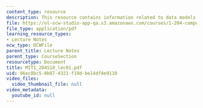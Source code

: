 ```yaml
---
content_type: resource
description: This resource contains information related to data models.
file: https://ol-ocw-studio-app-qa.s3.amazonaws.com/courses/1-204-computer-algorithms-in-systems-engineering-spring-2010/96ec8bc50b874321f19dbe14df4e9110_MIT1_204S10_lec01.pdf
file_type: application/pdf
learning_resource_types:
- Lecture Notes
ocw_type: OCWFile
parent_title: Lecture Notes
parent_type: CourseSection
resourcetype: Document
title: MIT1_204S10_lec01.pdf
uid: 96ec8bc5-0b87-4321-f19d-be14df4e9110
video_files:
  video_thumbnail_file: null
video_metadata:
  youtube_id: null
---
```

